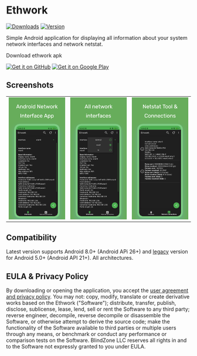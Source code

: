 # Ethwork
[![Downloads](https://img.shields.io/github/downloads/BlindZoneApps/ethwork-apk/total.svg?color=blue?style=flat)](https://BlindZoneApps/ethwork-apk/releases/latest) [![Version](https://img.shields.io/github/v/release/BlindZoneApps/ethwork-apk??color=bluelabel=version)](https://BlindZoneApps/ethwork-apk/releases)

Simple Android application for displaying all information about your system network interfaces and network netstat.

Download ethwork apk

[<img src="https://github.com/user-attachments/assets/3811fb3b-3817-4384-b116-5815283964c8" alt="Get it on GitHub" height="80">](https://github.com/BlindZoneApps/ethwork-apk/releases/latest)
[<img src="https://github.com/user-attachments/assets/9abc74de-aca6-4975-b1c0-8689a881aa21" alt="Get it on Google Play" height="80">](https://play.google.com/store/apps/details?id=com.ddm.ethwork)

## Screenshots
<table>
  <tr>
    <td><img src="assets/screen1.png" alt="Network interfaces"></td>
    <td><img src="assets/screen2.png" alt="Netstat and connections"></td>
    <td><img src="assets/screen3.png" alt="Wlan0, lan, eth0"></td>
	</tr>
</table>
  
## Compatibility
Latest version supports Android 8.0+ (Android APi 26+) and [legacy](https://github.com/BlindZoneApps/ethwork-apk/releases/tag/4.49) version for Android 5.0+ (Android API 21+). All architectures.

## EULA & Privacy Policy
By downloading or opening the application, you accept the [user agreement and privacy policy](https://blindzone.org/eula). 
You may not: copy, modify, translate or create derivative works based on the  Ethwork ("Software"); distribute, transfer, publish, disclose, sublicense, lease, lend, sell or rent the Software to any third party; reverse engineer, decompile, reverse decompile or disassemble the Software, or otherwise attempt to derive the source code; make the functionality of the Software available to third parties or multiple users through any means, or benchmark or conduct any performance or comparison tests on the Software. BlindZone LLC reserves all rights in and to the Software not expressly granted to you under EULA.
